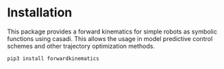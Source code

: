 # Installation

This package provides a forward kinematics for simple robots as symbolic functions using
casadi. This allows the usage in model predictive control schemes and other trajectory
optimization methods.

```bash
pip3 install forwardkinematics
```
